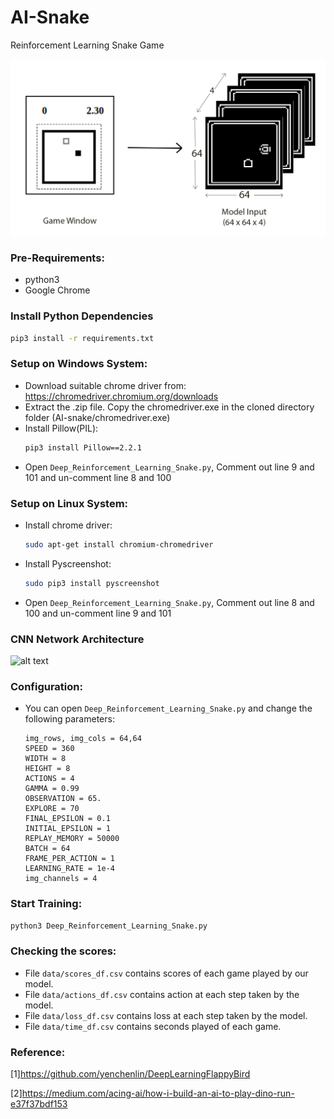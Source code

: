 # AI-Snake
Reinforcement Learning Snake Game

![alt text](https://github.com/abishekChouhan/AI-Snake/blob/master/images/snake-input.png)

### Pre-Requirements:
* python3
* Google Chrome

### Install Python Dependencies
```bash
pip3 install -r requirements.txt
```

### Setup on Windows System:
* Download suitable chrome driver from: https://chromedriver.chromium.org/downloads
* Extract the .zip file. Copy the chromedriver.exe in the cloned directory folder (AI-snake/chromedriver.exe)
* Install Pillow(PIL): 
  ```bash
  pip3 install Pillow==2.2.1
  ```
* Open ``Deep_Reinforcement_Learning_Snake.py``, Comment out line 9 and 101 and un-comment line 8 and 100

### Setup on Linux System:
* Install chrome driver:
  ```bash
  sudo apt-get install chromium-chromedriver
  ```
* Install Pyscreenshot:
  ```bash
  sudo pip3 install pyscreenshot
  ```
* Open ``Deep_Reinforcement_Learning_Snake.py``, Comment out line 8 and 100 and un-comment line 9 and 101

### CNN Network Architecture
![alt text](https://github.com/abishekChouhan/AI-Snake/blob/master/images/network.png)

### Configuration:
* You can open ``Deep_Reinforcement_Learning_Snake.py`` and change the following parameters:
  ```
  img_rows, img_cols = 64,64
  SPEED = 360
  WIDTH = 8
  HEIGHT = 8
  ACTIONS = 4 
  GAMMA = 0.99 
  OBSERVATION = 65.
  EXPLORE = 70
  FINAL_EPSILON = 0.1
  INITIAL_EPSILON = 1
  REPLAY_MEMORY = 50000
  BATCH = 64
  FRAME_PER_ACTION = 1
  LEARNING_RATE = 1e-4
  img_channels = 4
  ```

### Start Training:
```bash
python3 Deep_Reinforcement_Learning_Snake.py
```
### Checking the scores:
* File ```data/scores_df.csv``` contains scores of each game played by our model.
* File ```data/actions_df.csv``` contains action at each step taken by the model.
* File ```data/loss_df.csv``` contains loss at each step taken by the model.
* File ```data/time_df.csv``` contains seconds played of each game.

### Reference:
[1]https://github.com/yenchenlin/DeepLearningFlappyBird

[2]https://medium.com/acing-ai/how-i-build-an-ai-to-play-dino-run-e37f37bdf153
